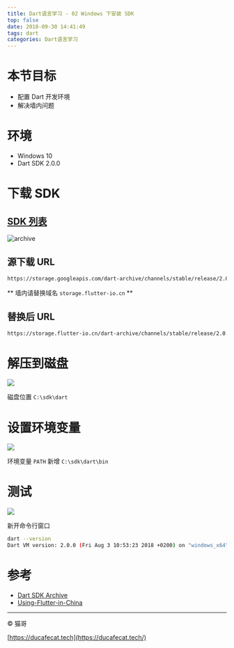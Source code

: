 ```yaml
---
title: Dart语言学习 - 02 Windows 下安装 SDK
top: false
date: 2018-09-30 14:41:49
tags: dart
categories: Dart语言学习
---
```


# 本节目标

- 配置 Dart 开发环境
- 解决墙内问题

# 环境

- Windows 10
- Dart SDK 2.0.0

# 下载 SDK

## [SDK 列表](https://webdev.dartlang.org/tools/sdk/archive)

![archive](2018-09-30-14-54-15.png)

## 源下载 URL

```sh
https://storage.googleapis.com/dart-archive/channels/stable/release/2.0.0/sdk/dartsdk-windows-x64-release.zip
```

** 墙内请替换域名 `storage.flutter-io.cn` **

## 替换后 URL

```sh
https://storage.flutter-io.cn/dart-archive/channels/stable/release/2.0.0/sdk/dartsdk-windows-x64-release.zip
```

# 解压到磁盘

![](2018-09-30-15-24-14.png)

磁盘位置 `C:\sdk\dart`

# 设置环境变量

![](2018-09-30-15-01-44.png)

环境变量 `PATH` 新增 `C:\sdk\dart\bin`

# 测试

![](2018-09-30-15-08-44.png)

新开命令行窗口

```sh
dart --version
Dart VM version: 2.0.0 (Fri Aug 3 10:53:23 2018 +0200) on "windows_x64"
```

# 参考

- [Dart SDK Archive](https://webdev.dartlang.org/tools/sdk/archive)
- [Using-Flutter-in-China](https://github.com/flutter/flutter/wiki/Using-Flutter-in-China)

----

© 猫哥

[https://ducafecat.tech](https://ducafecat.tech/)
